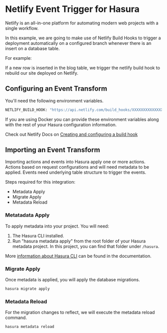 # Netlify Event Trigger for Hasura

Netlify is an all-in-one platform for automating modern web projects with a single workflow.

In this example, we are going to make use of Netlify Build Hooks to trigger a deployment automatically on a configured branch whenever there is an insert on a database table.

For example:

If a new row is inserted in the blog table, we trigger the netlify build hook to rebuild our site deployed on Netlify.

## Configuring an Event Transform

You'll need the following environment variables.

```bash
NETLIFY_BUILD_HOOK: "https://api.netlify.com/build_hooks/XXXXXXXXXXXXXXX"
```

If you are using Docker you can provide these environment variables along with the rest of your Hasura configuration information.

Check out Netlify Docs on [Creating and configuring a build hook](https://docs.netlify.com/configure-builds/build-hooks/)

## Importing an Event Transform

Importing actions and events into Hasura apply one or more actions. Actions based on request configurations and will need metadata to be applied. Events need underlying table structure to trigger the events.

Steps required for this integration:

- Metadata Apply
- Migrate Apply
- Metadata Reload

### Metatadata Apply

To apply metadata into your project. You will need:

1. The Hasura CLI installed.
2. Run "hasura metadata apply" from the root folder of your Hasura metadata project. In this project, you can find that folder under `/hasura`.

More [information about Hasura CLI](https://hasura.io/docs/latest/graphql/core/hasura-cli/index.html) can be found in the documentation.

### Migrate Apply

Once metadata is applied, you will apply the database migrations.

```bash
hasura migrate apply
```

### Metadata Reload

For the migration changes to reflect, we will execute the metadata reload command.

```bash
hasura metadata reload
```
